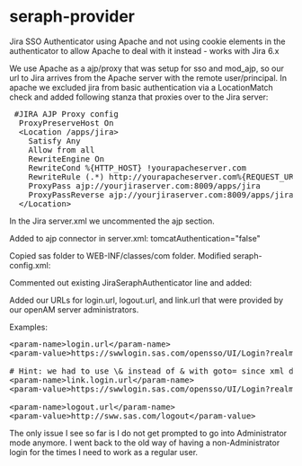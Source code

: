 seraph-provider
===============

Jira SSO Authenticator using Apache and not using cookie elements in the authenticator to allow Apache to deal with it instead - works with Jira 6.x 

We use Apache as a ajp/proxy that was setup for sso and mod_ajp, so our url to Jira arrives from the Apache server with the remote user/principal.  In apache we excluded jira from basic authentication via a LocationMatch check and added following stanza that proxies over to the Jira server:

<pre>
 #JIRA AJP Proxy config
  ProxyPreserveHost On
  &lt;Location /apps/jira&gt;
    Satisfy Any
    Allow from all
    RewriteEngine On
    RewriteCond %{HTTP_HOST} !yourapacheserver.com
    RewriteRule (.*) http://yourapacheserver.com%{REQUEST_URI} [R=307]
    ProxyPass ajp://yourjiraserver.com:8009/apps/jira                   # in server.xml we set path="/apps/jira"
    ProxyPassReverse ajp://yourjiraserver.com:8009/apps/jira
  &lt;/Location&gt;
</pre>

In the Jira server.xml we uncommented the ajp section.  

Added to ajp connector in server.xml: 
 tomcatAuthentication="false"
 
 Copied sas folder to WEB-INF/classes/com folder.
 Modified seraph-config.xml:
 
 Commented out existing JiraSeraphAuthenticator line and added:
 
 <authenticator class="com.sas.mis.des.seraph.SSOAuthenticator"/>
Added our URLs for login.url, logout.url, and link.url that were provided by our openAM server administrators.

Examples:

<pre>
&lt;param-name&gt;login.url&lt;/param-name&gt;
&lt;param-value&gt;https://swwlogin.sas.com/opensso/UI/Login?realm=/sww&amp;goto=${originalurl};&lt;/param-value&gt;

# Hint: we had to use \&amp; instead of & with goto= since xml does not like ampersands...
&lt;param-name&gt;link.login.url&lt;/param-name&gt;
&lt;param-value&gt;https://swwlogin.sas.com/opensso/UI/Login?realm=/sww&amp;goto=${originalurl};&lt;/param-value&gt;

&lt;param-name&gt;logout.url&lt;/param-name&gt;
&lt;param-value&gt;http://sww.sas.com/logout&lt;/param-value&gt;
</pre>

The only issue I see so far is I do not get prompted to go into Administrator mode anymore. I went back to the old way of having a
non-Administrator login for the times I need to work as a regular user.
